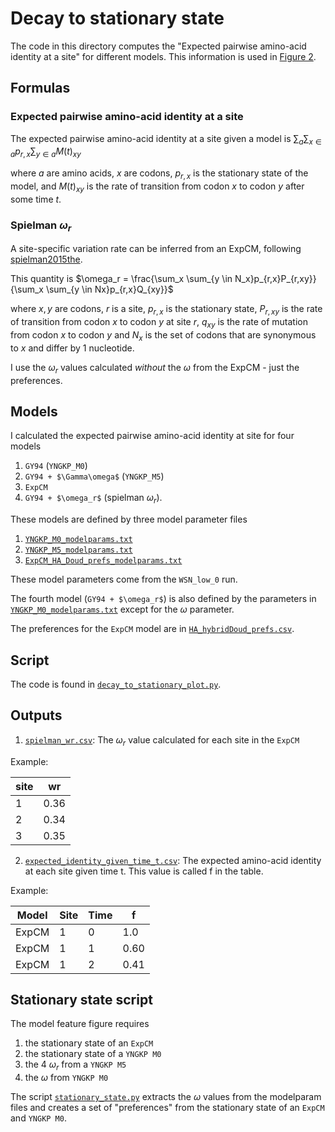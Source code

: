 # Decay to stationary state

The code in this directory computes the "Expected pairwise amino-acid identity at a site" for different models.
This information is used in [Figure 2](../../manuscript/manuscript.pdf).

## Formulas

### Expected pairwise amino-acid identity at a site

The expected pairwise amino-acid identity at a site given a model is
$\sum_a{\sum_{x \in a}{p_{r,x}}\sum_{y \in a}{M\left(t\right)_{xy}}}$

where $a$ are amino acids, $x$ are codons, $p_{r,x}$ is the stationary state of the model, and $M\left(t\right)_{xy}$ is the rate of transition from codon $x$ to codon $y$ after some time $t$.  

### Spielman $\omega_r$

A site-specific variation rate can be inferred from an ExpCM, following [spielman2015the](https://academic.oup.com/mbe/article/32/4/1097/1077799).

This quantity is
$\omega_r = \frac{\sum_x \sum_{y \in N_x}p_{r,x}P_{r,xy}}{\sum_x \sum_{y \in Nx}p_{r,x}Q_{xy}}$

where $x,y$ are codons, $r$ is a site, $p_{r,x}$ is the stationary state, $P_{r,xy}$ is the rate of transition from codon $x$ to codon $y$ at site $r$, $q_{xy}$ is the rate of mutation from codon $x$ to codon $y$ and $N_x$ is the set of codons that are synonymous to $x$ and differ by 1 nucleotide.

I use the $\omega_r$ values calculated *without* the $\omega$ from the ExpCM - just the preferences.

## Models

I calculated the expected pairwise amino-acid identity at site for four models

1. `GY94` (`YNGKP_M0`)  
2. `GY94 + $\Gamma\omega$` (`YNGKP_M5`)  
3. `ExpCM`
4. `GY94 + $\omega_r$` (spielman $\omega_r$).

These models are defined by three model parameter files

1. [`YNGKP_M0_modelparams.txt`](../HA/branch_lengths/phydms/hybrid_lowH1_0_YNGKP_M0_modelparams.txt)  
2. [`YNGKP_M5_modelparams.txt`](../HA/branch_lengths/phydms/hybrid_lowH1_0_YNGKP_M5_modelparams.txt)
3. [`ExpCM_HA_Doud_prefs_modelparams.txt`](../HA/branch_lengths/phydms/hybrid_lowH1_0_ExpCM_HA_Doud_prefs_modelparams.txt)

These model parameters come from the `WSN_low_0` run.

The fourth model (`GY94 + $\omega_r$`) is also defined by the parameters in [`YNGKP_M0_modelparams.txt`](../HA/branch_lengths/phydms/hybrid_lowH1_0_YNGKP_M0_modelparams.txt) except for the $\omega$ parameter.

The preferences for the `ExpCM` model are in [`HA_hybridDoud_prefs.csv`](../HA/data/references/HA_hybridDoud_prefs.csv).

## Script

The code is found in [`decay_to_stationary_plot.py`](decay_to_stationary_plot.py).

## Outputs

1. [`spielman_wr.csv`](outputs/spielman_wr.csv): The $\omega_r$ value calculated for each site in the `ExpCM`  

Example:   

site|wr
---|---
1|0.36
2|0.34
3|0.35

2. [`expected_identity_given_time_t.csv`](outputs/expected_identity_given_time_t.csv): The expected amino-acid identity at each site given time t. This value is called f in the table.


Example:

Model|Site|Time|f
---|---|---|---|
ExpCM|1|0|1.0
ExpCM|1|1|0.60
ExpCM|1|2|0.41

## Stationary state script

The model feature figure requires  
1. the stationary state of an `ExpCM`
2. the stationary state of a `YNGKP M0`
3. the 4 $\omega_r$ from a `YNGKP M5`
4. the $\omega$ from `YNGKP M0`

The script [`stationary_state.py`](stationary_state.py) extracts the $\omega$ values from the modelparam files and creates a set of "preferences" from the stationary state of an `ExpCM` and `YNGKP M0`.
